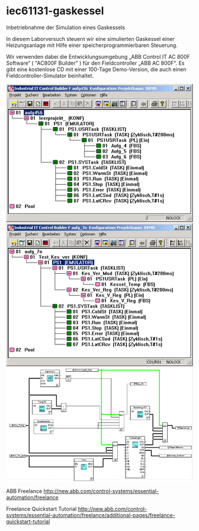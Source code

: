 # iec61131-gaskessel
Inbetriebnahme der Simulation eines Gaskessels

In diesem Laborversuch steuern wir eine simulierten Gaskessel einer Heizungsanlage mit Hilfe einer speicherprogrammierbaren Steuerung. 

Wir verwenden dabei die Entwicklungsumgebung  „ABB Control IT  AC 800F Software“ ( "AC800F Builder" ) für den Fieldcontroller „ABB AC 800F“. Es gibt eine kostenlose CD mit einer 100-Tage Demo-Version, die auch einen Fieldcontroller-Simulator beinhaltet.

![Gesamtprojekt Gaskessel, Aufgabe 4,5,6](/doc/images/gesamtprojekt_aufg456.png "Gesamtprojekt Gaskessel, Aufgabe 4,5,6") ![Gesamtprojekt Gaskessel, Aufgabe 7](/doc/images/gesamtprojekt_aufg7.png "Gesamtprojekt Gaskessel, Aufgabe 7") ![Gesamtprojekt Gaskessel, Aufgabe 8](/doc/images/gesamtprojekt_aufg8n.png "Gesamtprojekt Gaskessel, Aufgabe 8")  

ABB Freelance
http://new.abb.com/control-systems/essential-automation/freelance

Freelance Quickstart Tutorial
http://new.abb.com/control-systems/essential-automation/freelance/additional-pages/freelance-quickstart-tutorial
